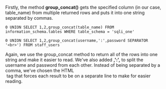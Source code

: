 Firstly, the method **group_concat()** gets the specified column (in our case, table_name) from multiple returned rows and puts it into one string separated by commas.

`0 UNION SELECT 1,2,group_concat(table_name) FROM information_schema.tables WHERE table_schema = 'sqli_one'`

`0 UNION SELECT 1,2,group_concat(username,':',password SEPARATOR '<br>') FROM staff_users`

  

Again, we use the group_concat method to return all of the rows into one string and make it easier to read. We've also added **,':',** to split the username and password from each other. Instead of being separated by a comma, we've chosen the HTML **<br>** tag that forces each result to be on a separate line to make for easier reading.